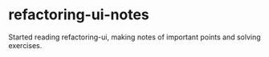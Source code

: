 # refactoring-ui-notes
Started reading refactoring-ui, making notes of important points and solving exercises.
